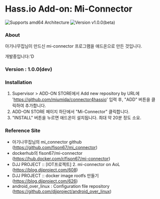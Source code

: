 # Hass.io Add-on: Mi-Connector 

![Supports amd64 Architecture][amd64-shield]
![Version v1.0.0(beta)][version-shield]

### About
아기나무집님이 만드신 mi-connector 프로그램을 애드온으로 만든 것입니다.

개발중입니다:'D

### Version : 1.0.0(dev)

### Installation
1. Supervisor > ADD-ON STORE에서 Add new repository by URL에 'https://github.com/miumida/connector4hassio' 입력 후, "ADD" 버튼을 클릭하여 추가합니다.
2. ADD-ON STORE 페이지 하단에서 "Mi-Connector" 클릭합니다.
3. "INSTALL" 버튼을 누르면 애드온이 설치됩니다. 최대 약 20분 정도 소요.

### Reference Site
- 아기나무집님의 mi_connector github (https://github.com/fison67/mi_connector)
- dockerhub의 fison67/mi-connector (https://hub.docker.com/r/fison67/mi-connector)
- DJJ PROJECT :: [IOT프로젝트] 2. mi-connector on AoL (https://blog.djjproject.com/608)<br>
- DJJ PROJECT :: docker image rootfs 만들기 (https://blog.djjproject.com/626)<br>
- android_over_linux : Configuration file repository (https://github.com/djjproject/android_over_linux)

[forum]: https://cafe.naver.com/koreassistant
[github]: https://github.com/HAKorea/addons
[issue]: https://github.com/zooil/wallpadRS485/issues
[aarch64-shield]: https://img.shields.io/badge/aarch64-yes-green.svg
[amd64-shield]: https://img.shields.io/badge/amd64-yes-green.svg
[armhf-shield]: https://img.shields.io/badge/armhf-yes-green.svg
[armv7-shield]: https://img.shields.io/badge/armv7-yes-green.svg
[i386-shield]: https://img.shields.io/badge/i386-yes-green.svg
[version-shield]: https://img.shields.io/badge/version-v1.0.0(beta)-orange.svg
